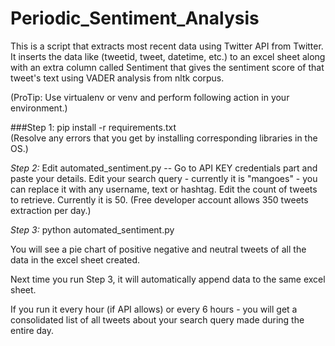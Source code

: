 # Periodic_Sentiment_Analysis
This is a script that extracts most recent data using Twitter API from Twitter. It inserts the data like (tweetid, tweet, datetime, etc.) to an excel sheet along with an extra column called Sentiment that gives the sentiment score of that tweet's text using VADER analysis from nltk corpus.

(ProTip: Use virtualenv or venv and perform following action in your environment.)

###Step 1:
pip install -r requirements.txt
<br>(Resolve any errors that you get by installing corresponding libraries in the OS.)

*Step 2:*
Edit automated_sentiment.py -- Go to API KEY credentials part and paste your details.
Edit your search query - currently it is "mangoes" - you can replace it with any username, text or hashtag.
Edit the count of tweets to retrieve. Currently it is 50. (Free developer account allows 350 tweets extraction per day.)

*Step 3:*
python automated_sentiment.py

You will see a pie chart of positive negative and neutral tweets of all the data in the excel sheet created.

Next time you run Step 3, it will automatically append data to the same excel sheet.

If you run it every hour (if API allows) or every 6 hours - you will get a consolidated list of all tweets about your search query made during the entire day.
